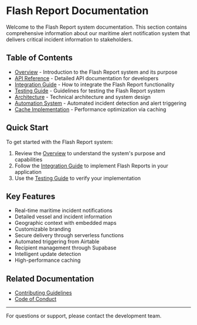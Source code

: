 # Flash Report Documentation

Welcome to the Flash Report system documentation. This section contains comprehensive information about our maritime alert notification system that delivers critical incident information to stakeholders.

## Table of Contents

- [Overview](overview.md) - Introduction to the Flash Report system and its purpose
- [API Reference](api-reference.md) - Detailed API documentation for developers
- [Integration Guide](integration-guide.md) - How to integrate the Flash Report functionality
- [Testing Guide](testing-guide.md) - Guidelines for testing the Flash Report system
- [Architecture](architecture.md) - Technical architecture and system design
- [Automation System](automation-system.md) - Automated incident detection and alert triggering
- [Cache Implementation](cache-implementation.md) - Performance optimization via caching

## Quick Start

To get started with the Flash Report system:

1. Review the [Overview](overview.md) to understand the system's purpose and capabilities
2. Follow the [Integration Guide](integration-guide.md) to implement Flash Reports in your application
3. Use the [Testing Guide](testing-guide.md) to verify your implementation

## Key Features

- Real-time maritime incident notifications
- Detailed vessel and incident information
- Geographic context with embedded maps
- Customizable branding
- Secure delivery through serverless functions
- Automated triggering from Airtable
- Recipient management through Supabase
- Intelligent update detection
- High-performance caching

## Related Documentation

- [Contributing Guidelines](../CONTRIBUTING.md)
- [Code of Conduct](../CODE_OF_CONDUCT.md)

---

For questions or support, please contact the development team.